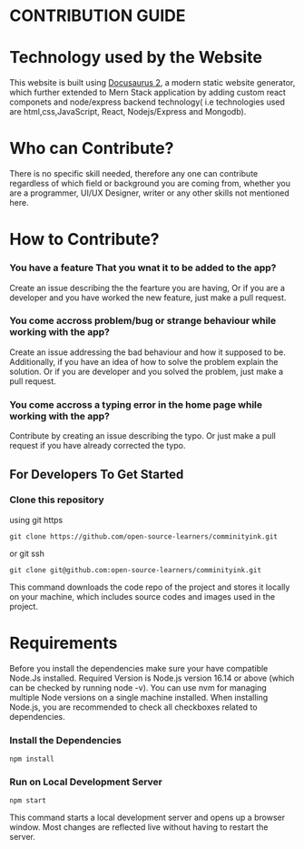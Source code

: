 # CONTRIBUTION GUIDE

# Technology used by the Website

This website is built using [Docusaurus 2](https://docusaurus.io/), a modern static website generator, which further extended to Mern Stack application by adding custom react componets and node/express backend technology( i.e technologies used are html,css,JavaScript, React, Nodejs/Express and Mongodb).

# Who can Contribute?

There is no specific skill needed, therefore any one can contribute regardless of which field or background you are coming from, whether you are a programmer, UI/UX Designer, writer or any other skills not mentioned here.

# How to Contribute?

### You have a feature That you wnat it to be added to the app?

Create an issue describing the the fearture you are having, 
Or if you are a developer and you have worked the new feature, just make a pull request.

### You come accross problem/bug or strange behaviour while working with the app?

Create an issue addressing the bad behaviour and how it supposed to be.
Additionally, if you have an idea of how to solve the problem explain the solution. Or if you are developer and you solved the problem, just make a pull request.

### You come accross a typing error in the home page while working with the app?

Contribute by creating an issue describing the typo.
Or just make a pull request if you have already corrected the typo.

## For Developers To Get Started

### Clone this repository

using git https

```
git clone https://github.com/open-source-learners/comminityink.git
```

or git ssh

```
git clone git@github.com:open-source-learners/comminityink.git
```

This command downloads the code repo of the project and stores it locally on your machine, which includes source codes and images used in the project.

# Requirements

Before you install the dependencies make sure your have compatible Node.Js installed.
Required Version is Node.js version 16.14 or above (which can be checked by running node -v). You can use nvm for managing multiple Node versions on a single machine installed.
When installing Node.js, you are recommended to check all checkboxes related to dependencies.

### Install the Dependencies

```
npm install

```

### Run on Local Development Server

```
npm start
```

This command starts a local development server and opens up a browser window. Most changes are reflected live without having to restart the server.
